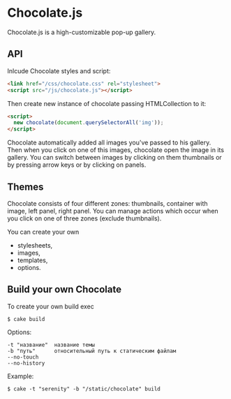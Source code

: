 Chocolate.js
============

Chocolate.js is a high-customizable pop-up gallery.

## API

Inlcude Chocolate styles and script:

```html
<link href="/css/chocolate.css" rel="stylesheet">
<script src="/js/chocolate.js"></script>
```

Then create new instance of chocolate passing HTMLCollection to it:

```html
<script>
  new chocolate(document.querySelectorAll('img'));
</script>
```

Chocolate automatically added all images you've passed to his gallery. Then when you click on one of this images, chocolate open the image in its gallery. You can switch between images by clicking on them thumbnails or by pressing arrow keys or by clicking on panels.

## Themes

Chocolate consists of four different zones: thumbnails, container with image, left panel, right panel. You can manage actions which occur when you click on one of three zones (exclude thumbnails).

You can create your own
 * stylesheets,
 * images,
 * templates,
 * options.

## Build your own Chocolate

To create your own build exec

```
$ cake build
```

Options:

```
-t "название"  название темы
-b "путь"      относительный путь к статическим файлам
--no-touch
--no-history
```

Example:

```
$ cake -t "serenity" -b "/static/chocolate" build
```
